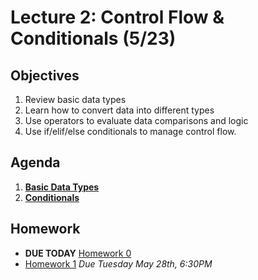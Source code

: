 <!---
{"next":"Lectures_class2/Lecture3.md","title":"Conditionals - 8/28"}
-->

# Lecture 2: Control Flow & Conditionals (5/23)

## Objectives

1. Review basic data types
2. Learn how to convert data into different types
3. Use operators to evaluate data comparisons and logic
4. Use if/elif/else conditionals to manage control flow.

## Agenda

1. **[Basic Data Types](https://colab.research.google.com/drive/1WiGwiP9dAWqKE02P_GAIf3UTWJbZOsGU#scrollTo=T1gTHPUW5BOI)**
2. **[Conditionals](https://colab.research.google.com/drive/167SK5A_nLNUKDF-GbHHITS6ztdnKEUT-#scrollTo=QzlIvEGDoOFC)**


## Homework
* **DUE TODAY** [Homework 0](../Homework/hwk0.md)
* [Homework 1](../Homework/hwk1.md) *Due Tuesday May 28th, 6:30PM*

